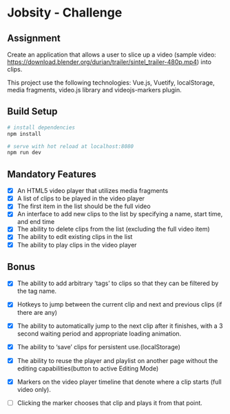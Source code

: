 # Jobsity - Challenge

## Assignment

Create an application that allows a user to slice up a video (sample video: https://download.blender.org/durian/trailer/sintel_trailer-480p.mp4) into clips.

This project use the following technologies: Vue.js, Vuetify, localStorage, media fragments, video.js library and videojs-markers plugin.

## Build Setup

``` bash
# install dependencies
npm install

# serve with hot reload at localhost:8080
npm run dev
```

## Mandatory Features

- [X] An HTML5 video player that utilizes media fragments
- [X] A list of clips to be played in the video player
- [X] The first item in the list should be the full video
- [X] An interface to add new clips to the list by specifying a name, start time, and end time
- [X] The ability to delete clips from the list (excluding the full video item)
- [X] The ability to edit existing clips in the list
- [X] The ability to play clips in the video player

## Bonus
- [X] The ability to add arbitrary ‘tags’ to clips so that they can be filtered by the tag name.
- [X] Hotkeys to jump between the current clip and next and previous clips (if there are any)
- [X] The ability to automatically jump to the next clip after it finishes, with a 3 second waiting period and appropriate loading animation.
- [X] The ability to ‘save’ clips for persistent use.(localStorage)
- [X] The ability to reuse the player and playlist on another page without the editing capabilities(button to active Editing Mode)
- [X] Markers on the video player timeline that denote where a clip starts (full video only).
- [ ] Clicking the marker chooses that clip and plays it from that point.

